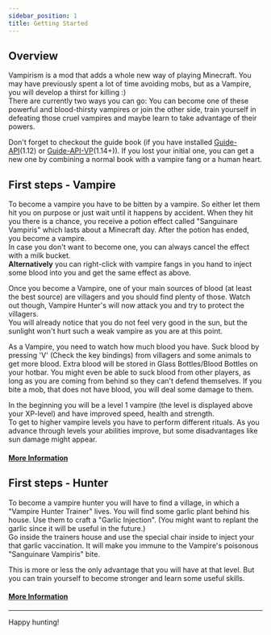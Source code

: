 ```yaml
---
sidebar_position: 1
title: Getting Started 
---
```


## Overview
Vampirism is a mod that adds a whole new way of playing Minecraft. You may have previously spent a lot of time avoiding mobs, but as a Vampire, you will develop a thirst for killing :)   
There are currently two ways you can go: You can become one of these powerful and blood-thirsty vampires or join the other side, train yourself in defeating those cruel vampires and maybe learn to take advantage of their powers.  
  
Don't forget to checkout the guide book (if you have installed [Guide-API](https://www.curseforge.com/minecraft/mc-mods/guide-api)(1.12) or [Guide-API-VP](https://www.curseforge.com/minecraft/mc-mods/guide-api-village-and-pillage)(1.14+)). If you lost your initial one, you can get a new one by combining a normal book with a vampire fang or a human heart.  

## First steps - Vampire
To become a vampire you have to be bitten by a vampire. So either let them hit you on purpose or just wait until it happens by accident. When they hit you there is a chance, you receive a potion effect called "Sanguinare Vampiris" which lasts about a Minecraft day. After the potion has ended, you become a vampire.  
In case you don't want to become one, you can always cancel the effect with a milk bucket.  
**Alternatively** you can right-click with vampire fangs in you hand to inject some blood into you and get the same effect as above.  

Once you become a Vampire, one of your main sources of blood (at least the best source) are villagers and you should find plenty of those. Watch out though, Vampire Hunter's will now attack you and try to protect the villagers.  
You will already notice that you do not feel very good in the sun, but the sunlight won't hurt such a weak vampire as you are at this point.  

As a Vampire, you need to watch how much blood you have. Suck blood by pressing 'V' (Check the key bindings) from villagers and some animals to get more blood. Extra blood will be stored in Glass Bottles/Blood Bottles on your hotbar. 
You might even be able to suck blood from other players, as long as you are coming from behind so they can't defend themselves. If you bite a mob, that does not have blood, you will deal some damage to them.

In the beginning you will be a level 1 vampire (the level is displayed above your XP-level) and have improved speed, health and strength.  
To get to higher vampire levels you have to perform different rituals. As you advance through levels your abilities improve, but some disadvantages like sun damage might appear.

#### [More Information](https://github.com/TeamLapen/Vampirism/wiki/Vampire-Player)

## First steps - Hunter
To become a vampire hunter you will have to find a village, in which a "Vampire Hunter Trainer" lives. You will find some garlic plant behind his house. Use them to craft a "Garlic Injection". (You might want to replant the garlic since it will be useful in the future.)  
Go inside the trainers house and use the special chair inside to inject your that garlic vaccination. It will make you immune to the Vampire's poisonous "Sanguinare Vampiris" bite. 

This is more or less the only advantage that you will have at that level. But you can train yourself to become stronger and learn some useful skills.

#### [More Information](https://github.com/TeamLapen/Vampirism/wiki/Hunter-Player)

***
Happy hunting!
